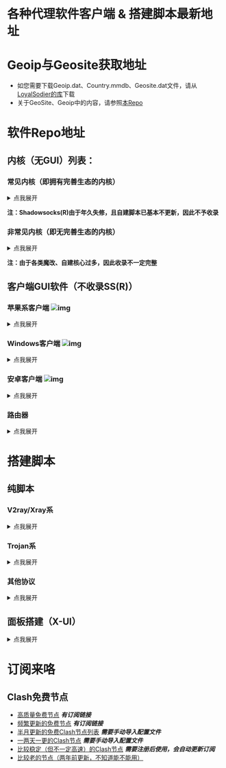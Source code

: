 # 各种代理软件客户端 & 搭建脚本最新地址

# Geoip与Geosite获取地址
- 如您需要下载Geoip.dat、Country.mmdb、Geosite.dat文件，请从[LoyalSodier的库](https://github.com/Loyalsoldier/v2ray-rules-dat)下载
- 关于GeoSite、Geoip中的内容，请参照[本Repo](https://github.com/v2fly/domain-list-community/tree/master/data)

# 软件Repo地址
## 内核（无GUI）列表：
### 常见内核（即拥有完善生态的内核）
<details><summary>点我展开</summary>
<p>
  
  - v2ray(来自v2fly.org)：https://github.com/v2fly/v2ray-core/releases
  - xray(来自XTLS)：https://github.com/XTLS/Xray-core/releases
  - trojan(又称trojan-gfw)：https://github.com/trojan-gfw/trojan/releases
  - trojan-go(来自pagef4ult)：https://github.com/p4gefau1t/trojan-go/releases
  - trojan-go(来自gfw-report)：https://github.com/gfw-report/trojan-go/releases
  - clash(Dreamacro原版)：https://github.com/Dreamacro/clash/releases/tag/premium
  - clash-meta(魔改版，支持vless、hysteria等新协议)：https://docs.metacubex.one/
  
</p>
</details>

**注：Shadowsocks(R)由于年久失修，且自建脚本已基本不更新，因此不予收录**

### 非常见内核（即无完善生态的内核）
<details><summary>点我展开</summary>
<p>
  
  - Sing-Box(类似v2ray且包含精准分流的代理工具)：https://github.com/SagerNet/sing-box
  - Hysteria(基于udp协议的暴力发包代理)：https://github.com/HyNetwork/hysteria/releases
  - Tuic(基于Quic + BBR的优秀代理)：https://github.com/EAimTY/tuic/releases
  - NaiveProxy(基于Chromium制作)：https://github.com/klzgrad/naiveproxy/releases
  - Mieru：https://github.com/enfein/mieru/releases
  - v2ray_simple(魔改v2ray)：https://github.com/e1732a364fed/v2ray_simple/releases
  
</p>
</details>

**注：由于各类魔改、自建核心过多，因此收录不一定完整**

## 客户端GUI软件（不收录SS(R)）

### 苹果系客户端 ![img](https://www.v2ray.com/resources/apple.svg)

<details><summary>点我展开</summary>
<p>

  - [Shadowrocket(仅限iOS系统，不支持intel Mac，一般定价：**2.99USD**)](https://itunes.apple.com/us/app/shadowrocket/id932747118?mt=8)
  - [QuantumultX(iOS/MacOS授权通用，支持Intel-Mac/M1-Mac，一般定价：**4.99USD**)](https://apps.apple.com/us/app/quantumult-x/id1443988620)
  - [Surge(iOS/MacOS授权分离，定价超高，一般不推荐)](https://www.nssurge.com/)
  - [Loon(iOS/MacOS授权通用)](https://apps.apple.com/us/app/loon/id1373567447)
  - [Stash(iOS可用，**2.99USD**)](https://apps.apple.com/us/app/stash-rule-based-proxy/id1596063349)
  - [ClashX（仅限Mac使用）](https://github.com/yichengchen/clashX)
  - [V2rayX（仅限Mac使用）](https://github.com/Cenmrev/V2RayX)
  - [Sing-box 托盘GUI](https://github.com/daodao97/SingBox/releases)

</p>
</details>

### Windows客户端 ![img](https://www.v2ray.com/resources/win.svg)

<details><summary>点我展开</summary>
<p>
  
  #### Clash系
  > - [Clash for Windows（软件较大，功能齐全）](https://github.com/Fndroid/clash_for_windows_pkg/releases/latest)
  > - [Clash for Windows汉化版](https://github.com/ender-zhao/Clash-for-Windows_Chinese/releases/latest)
  > - [Clash.Mini（使用Go语言编写的简洁版UI，集成了Meta内核）](https://github.com/Clash-Mini/Clash.Mini/releases/latest)
  > - [Clash Verge（需要EdgeRuntime2，轻量好用）](https://github.com/zzzgydi/clash-verge/releases)
  > - [ClashWarden（使用C++编写的小巧客户端）](https://github.com/dream7180/ClashWarden)
  > - [ClashN（V2rayN作者做的同界面客户端）](https://github.com/2dust/clashN)
  > - [ClashR Auto（基于CFW魔改，更适合小白使用）](https://github.com/ClashrAuto/Clashr-Auto-Desktop/releases/latest)
  > - [clash-for-flutter（使用谷歌Flutter框架编写）](https://github.com/mapleafgo/clash-for-flutter/releases/latest)
  > - [Clashy（桌面全平台）](https://github.com/SpongeNobody/Clashy)
  
  #### V2ray系
  > - [Nekoray（魔改Qv2Ray，增加hysteria等新协议支持）](https://matsuridayo.github.io/download/)
  > - [V2rayN（陈年老UI，胜在使用方便）](https://github.com/2dust/v2rayN)
  
  #### Sing-Box
  > - [Sing-box 托盘GUI](https://github.com/daodao97/SingBox/releases)
  
</p>
</details>

### 安卓客户端 ![img](https://www.v2ray.com/resources/android.svg)

<details><summary>点我展开</summary>
<p>
  
  #### V2ray系
  > - [SagerNet（兼容SSR、v2ray、clash配置）](https://github.com/SagerNet/SagerNet/releases)
  > - [Matsuri（魔改版Sagernet，与原版差距不大）](https://matsuridayo.github.io/download/)
  > - [V2rayNG](https://github.com/2dust/v2rayNG)
  
  #### Clash系
  > - [Clash for Android](https://github.com/Kr328/ClashForAndroid/releases/latest)
  > - [Clash Meta for Android](https://github.com/MetaCubeX/ClashMetaForAndroid/releases/tag/Prerelease-alpha)
  > - [Clash for Magisk（需ROOT）](https://github.com/kalasutra/Clash_For_Magisk)
  
  #### [Surfboard（兼容Surge4配置文件）](https://github.com/getsurfboard/surfboard/releases)
  
</p>
</details>

### 路由器

<details><summary>点我展开</summary>
<p>
  
  - [OpenClash（仅限OpenWRT）](https://github.com/vernesong/OpenClash)
  - [luci-aop-clash（仅限OpenWRT）](https://github.com/frainzy1477/luci-app-clash)
  - [Koolshare Clash（仅限Koolshare固件）](https://github.com/SukkaW/Koolshare-Clash)
  - [Nanopi-R2S-Openclash](https://github.com/soffchen/NanoPi-R2S)
  - [ShellClash](https://github.com/juewuy/ShellClash)

</p>
</details>

# 搭建脚本
## 纯脚本
### V2ray/Xray系

<details><summary>点我展开</summary>
<p>
  
  - [jackmoo1一键脚本（包含v2ray与trojan，可自定义端口，建议8443）](https://github.com/jackmoo1/xray)
  - [Wulabing一键脚本（涉及编译nginx，安装缓慢，需要开443）](https://github.com/wulabing/V2Ray_ws-tls_bash_onekey)
  - [yeahwu一键脚本（搭建SS+V2RAY+NGINX+WSS，开443+8080免流端口）](https://github.com/yeahwu/v2ray-wss)
  - [甬哥备份233boy一键脚本（多协议、多方式、自定义端口，最强大的脚本）](https://gitlab.com/rwkgyg/v2ray)

</p>
</details>

### Trojan系

<details><summary>点我展开</summary>
<p>
  
  - [overplus脚本（无需域名，使用自签证书，需要绕过TLS认证，快）](https://github.com/xyanrch/overplus)
  - [Jhory一键脚本（需域名，支持trojan/trojan-go切换，卸载不干净）](https://github.com/Jrohy/trojan)
  
</p>
</details>

### 其他协议
<details><summary>点我展开</summary>
<p>
  
  - [Naive甬哥一键脚本（兼容他的其他脚本生成证书，需要域名）](https://gitlab.com/rwkgyg/naiveproxy-yg)
  - [Hysteria甬哥一键脚本（兼容他的其他脚本生成证书，但默认为自签证书）](https://gitlab.com/rwkgyg/hysteria-yg)
  - [Hi-Hysteria一键脚本（需要域名，小白不友好）](https://github.com/emptysuns/Hi_Hysteria)
  
</p>
</details>

## 面板搭建（X-UI）

<details><summary>点我展开</summary>
<p>
  
  - [原版X-UI（很久不更新了）](https://github.com/vaxilu/x-ui)
  - [甬哥魔改X-UI](https://gitlab.com/rwkgyg/x-ui-yg)
  - [另一魔改X-UI](https://github.com/FranzKafkaYu/x-ui)
  
</p>
</details>

# 订阅来咯
## Clash免费节点
- [高质量免费节点](https://github.com/alanbobs999/TopFreeProxies) ***有订阅链接***
- [频繁更新的免费节点](https://github.com/aiboboxx/clashfree) ***有订阅链接***
- [半月更新的免费Clash节点列表](https://github.com/FMYC2015/Clash) ***需要手动导入配置文件***
- [一两天一更的Clash节点](https://github.com/pojiezhiyuanjun/freev2) ***需要手动导入配置文件***
- [比较稳定（但不一定高速）的Clash节点](https://bulink.xyz/) ***需要注册后使用，会自动更新订阅***
- [比较老的节点（两年前更新，不知道能不能用）](https://github.com/ID-10086/freenode)
